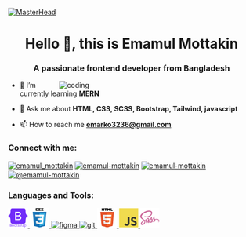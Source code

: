 [![MasterHead](https://share.creavite.co/mVtYvoj8GT7QKdRv.gif)](https://share.creavite.co/mVtYvoj8GT7QKdRv.gif)
<h1 align="center">Hello 👋, this is Emamul Mottakin</h1>
<h3 align="center">A passionate frontend developer from Bangladesh</h3>
<img align='right' alt='coding' width='400' src="https://media2.giphy.com/media/v1.Y2lkPTc5MGI3NjExNWVlOGI2ZjU4YmE1ZGY4MjA2MjcxNzNlMDU3NTcyMjMzMjFiMWM3NSZjdD1n/qgQUggAC3Pfv687qPC/giphy.gif">

- 🌱 I’m currently learning **MERN**

- 💬 Ask me about **HTML, CSS, SCSS, Bootstrap, Tailwind, javascript**

- 📫 How to reach me **emarko3236@gmail.com**

<h3 align="left">Connect with me:</h3>
<p align="left">
<a href="https://twitter.com/emamul_mottakin" target="blank"><img align="center" src="https://raw.githubusercontent.com/rahuldkjain/github-profile-readme-generator/master/src/images/icons/Social/twitter.svg" alt="emamul_mottakin" height="30" width="40" /></a>
<a href="https://linkedin.com/in/emamul-mottakin" target="blank"><img align="center" src="https://raw.githubusercontent.com/rahuldkjain/github-profile-readme-generator/master/src/images/icons/Social/linked-in-alt.svg" alt="emamul-mottakin" height="30" width="40" /></a>
<a href="https://dribbble.com/emamul-mottakin" target="blank"><img align="center" src="https://raw.githubusercontent.com/rahuldkjain/github-profile-readme-generator/master/src/images/icons/Social/dribbble.svg" alt="emamul-mottakin" height="30" width="40" /></a>
<a href="https://www.youtube.com/@emamul-mottakin" target="blank"><img align="center" src="https://raw.githubusercontent.com/rahuldkjain/github-profile-readme-generator/master/src/images/icons/Social/youtube.svg" alt="@emamul-mottakin" height="30" width="40" /></a>
</p>

<h3 align="left">Languages and Tools:</h3>
<p align="left"> <a href="https://getbootstrap.com" target="_blank" rel="noreferrer"> <img src="https://raw.githubusercontent.com/devicons/devicon/master/icons/bootstrap/bootstrap-plain-wordmark.svg" alt="bootstrap" width="40" height="40"/> </a> <a href="https://www.w3schools.com/css/" target="_blank" rel="noreferrer"> <img src="https://raw.githubusercontent.com/devicons/devicon/master/icons/css3/css3-original-wordmark.svg" alt="css3" width="40" height="40"/> </a> <a href="https://www.figma.com/" target="_blank" rel="noreferrer"> <img src="https://www.vectorlogo.zone/logos/figma/figma-icon.svg" alt="figma" width="40" height="40"/> </a> <a href="https://git-scm.com/" target="_blank" rel="noreferrer"> <img src="https://www.vectorlogo.zone/logos/git-scm/git-scm-icon.svg" alt="git" width="40" height="40"/> </a> <a href="https://www.w3.org/html/" target="_blank" rel="noreferrer"> <img src="https://raw.githubusercontent.com/devicons/devicon/master/icons/html5/html5-original-wordmark.svg" alt="html5" width="40" height="40"/> </a> <a href="https://developer.mozilla.org/en-US/docs/Web/JavaScript" target="_blank" rel="noreferrer"> <img src="https://raw.githubusercontent.com/devicons/devicon/master/icons/javascript/javascript-original.svg" alt="javascript" width="40" height="40"/> </a> <a href="https://sass-lang.com" target="_blank" rel="noreferrer"> <img src="https://raw.githubusercontent.com/devicons/devicon/master/icons/sass/sass-original.svg" alt="sass" width="40" height="40"/> </a> </p>
